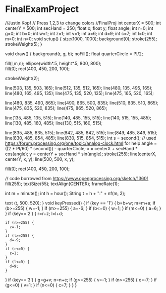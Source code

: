 # FinalExamProject
//Justin Kopf
// Press 1,2,3 to change colors
//FinalProj
int centerX = 500;
int centerY = 500;
int secHand = 250;
float x;
float y;
float angle;
int r=0;
int g=0;
int b=0;
int w=1;
int z=1;
int v=1;
int a=6;
int d=9;
int c=7;
int l=0;
int m=0;
int n=0;
void setup() {
  size(1000, 1000);
  background(0);
  stroke(255);
  strokeWeight(5);
}

void draw() {
  background(r, g, b);
  noFill();
  float quarterCircle = PI/2;

  fill(l,m,n);
  ellipse(width*.5, height*.5, 800, 800);  
  fill(0);
  rect(400, 450, 200, 100);

  strokeWeight(2);

  line(503, 135, 503, 165);
  line(512, 135, 512, 165);
  line(480, 135, 495, 165);
  line(480, 165, 495, 135);
  line(475, 135, 520, 135);
  line(475, 165, 520, 165);

  line(480, 835, 490, 865);
  line(490, 865, 500, 835);
  line(510, 835, 510, 865);
  line(475, 835, 520, 835);
  line(475, 865, 520, 865);

  line(135, 485, 135, 515);
  line(140, 485, 155, 515);
  line(140, 515, 155, 485);
  line(130, 485, 160, 485);
  line(130, 515, 160, 515);

  line(835, 485, 835, 515);
  line(842, 485, 842, 515);
  line(849, 485, 849, 515);
  line(830, 485, 854, 485);
  line(830, 515, 854, 515);
  int s = second();
  // used https://forum.processing.org/one/topic/analog-clock.html for help 
  angle = ((2 * PI/60) * second()) - quarterCircle;
  x = centerX + secHand * cos(angle);
  y = centerY + secHand * sin(angle);
  stroke(255); 
  line(centerX, centerY, x, y);
  line(500, 500, x, y);



  fill(0);
  rect(400, 450, 200, 100);

  // code borrowed from https://www.openprocessing.org/sketch/13601
  fill(255);
  textSize(55);
  textAlign(CENTER);
  frameRate(1);

  int m = minute();
  int h = hour();
  String t = h + ":" + nf(m, 2);

  text (t, 500, 520);
}
void keyPressed() {
  if (key == '1') {
    b=b+w;
    m=m+a;
    if (b>=255) {
      w=-1;
    }
    if (m>=255) {
      a=-6;
    }
    if (b<=0) {
      w=1;
    }
    if (m<=0) {
      a=6;
    }
  }
  if (key=='2') {
    r=r+z;
    l=l+d;

    if (r>=255) {
      z=-1;
    }
    if (l>=255) {
      d=-9;
    }
    if (r<=0) {
      z=1;
    }
    if (l<=0) {
      d=9;
    }
  }
  if (key=='3') {
    g=g+v;
    n=n+c;
      if (g>=255) {
      v=-1;
    }
    if (n>=255) {
      c=-7;
    }
    if (g<=0) {
      v=1;
    }
    if (n<=0) {
      c=7;
    }
  }
}
